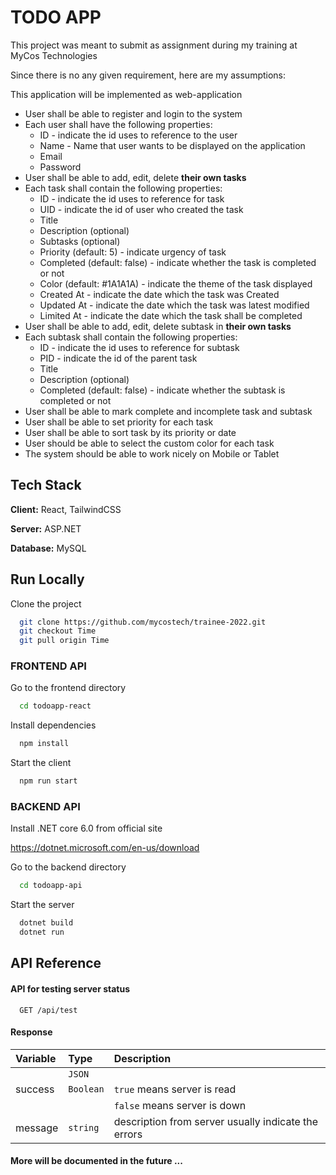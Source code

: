 # TODO APP

This project was meant to submit as assignment during my training at MyCos Technologies

Since there is no any given requirement, here are my assumptions:

This application will be implemented as web-application

- User shall be able to register and login to the system
- Each user shall have the following properties:
  - ID - indicate the id uses to reference to the user
  - Name - Name that user wants to be displayed on the application
  - Email
  - Password
- User shall be able to add, edit, delete **their own tasks**
- Each task shall contain the following properties:
  - ID - indicate the id uses to reference for task
  - UID - indicate the id of user who created the task
  - Title
  - Description (optional)
  - Subtasks (optional)
  - Priority (default: 5) - indicate urgency of task
  - Completed (default: false) - indicate whether the task is completed or not
  - Color (default: #1A1A1A) - indicate the theme of the task displayed
  - Created At - indicate the date which the task was Created
  - Updated At - indicate the date which the task was latest modified
  - Limited At - indicate the date which the task shall be completed
- User shall be able to add, edit, delete subtask in **their own tasks**
- Each subtask shall contain the following properties:
  - ID - indicate the id uses to reference for subtask
  - PID - indicate the id of the parent task
  - Title
  - Description (optional)
  - Completed (default: false) - indicate whether the subtask is completed or not
- User shall be able to mark complete and incomplete task and subtask
- User shall be able to set priority for each task
- User shall be able to sort task by its priority or date
- User should be able to select the custom color for each task
- The system should be able to work nicely on Mobile or Tablet

## Tech Stack

**Client:** React, TailwindCSS

**Server:** ASP.NET

**Database:** MySQL

## Run Locally

Clone the project

```bash
  git clone https://github.com/mycostech/trainee-2022.git
  git checkout Time
  git pull origin Time
```

### FRONTEND API

Go to the frontend directory

```bash
  cd todoapp-react
```

Install dependencies

```bash
  npm install
```

Start the client

```bash
  npm run start
```

### BACKEND API

Install .NET core 6.0 from official site

https://dotnet.microsoft.com/en-us/download

Go to the backend directory

```bash
  cd todoapp-api
```

Start the server

```bash
  dotnet build
  dotnet run
```

## API Reference

#### API for testing server status

```http
  GET /api/test
```

#### Response

| Variable | Type      | Description                                         |
| :------- | :-------- | :-------------------------------------------------- |
|          | `JSON`    |                                                     |
| success  | `Boolean` | `true` means server is read                         |
|          |           | `false` means server is down                        |
| message  | `string`  | description from server usually indicate the errors |

#### More will be documented in the future ...
